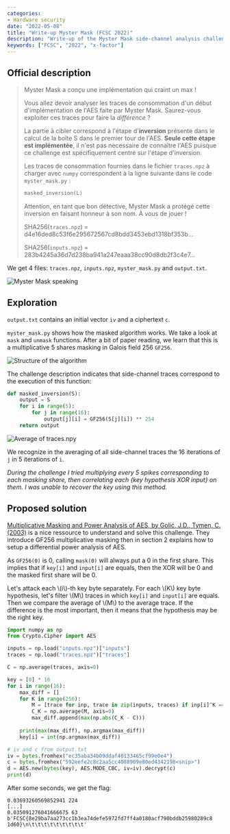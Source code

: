 ```yaml
---
categories:
- Hardware security
date: "2022-05-08"
title: "Write-up Myster Mask (FCSC 2022)"
description: "Write-up of the Myster Mask side-channel analysis challenge of French Cybersecurity Challenge 2022."
keywords: ["FCSC", "2022", "x-factor"]
---
```


## Official description

> Myster Mask a conçu une implémentation qui craint un max !
>
> Vous allez devoir analyser les traces de consommation d'un début
> d'implémentation de l'AES faite par Myster Mask. Saurez-vous exploiter ces
> traces pour faire la *différence* ?
>
> La partie à cibler correspond à l'étape d'**inversion** présente dans le
> calcul de la boîte S dans le premier tour de l'AES.
> **Seule cette étape est implémentée**,
> il n'est pas necessaire de connaître l'AES puisque ce challenge est
> spécifiquement centré sur l'étape d'inversion.
> 
> Les traces de consommation fournies dans le fichier `traces.npz` à charger
> avec `numpy` correspondent à la ligne suivante dans le code `myster_mask.py` :
> 
> ```Python
> masked_inversion(L)
> ```
>
> Attention, en tant que bon détective, Myster Mask a protégé cette inversion en
> faisant honneur à son nom. À vous de jouer !
>
> SHA256(`traces.npz`) = d4e16ded8c53f6e295672567cd8bdd3453ebd1318bf353b...
>
> SHA256(`inputs.npz`) = 283b4245a36d7d238ba941a247eaaa38cc90d8db2f3c4e7...

We get 4 files: `traces.npz`, `inputs.npz`, `myster_mask.py` and `output.txt`.

![Myster Mask speaking](/assets/images/sca-myster-mask/zorro_meme.png)

## Exploration

`output.txt` contains an initial vector `iv` and a ciphertext `c`.

`myster_mask.py` shows how the masked algorithm works.
We take a look at `mask` and `unmask` functions. After a bit of paper reading,
we learn that this is a multiplicative 5 shares masking in Galois field 256
`GF256`.

![Structure of the algorithm](/assets/images/sca-myster-mask/sca_mask_struct.svg)

The challenge description indicates that side-channel traces correspond to the
execution of this function:

```Python
def masked_inversion(S):
    output = S
    for i in range(5):
        for j in range(16):
            output[j][i] = GF256(S[j][i]) ** 254
    return output
```

![Average of traces.npy](/assets/images/sca-myster-mask/sca_average.png)

We recognize in the averaging of all side-channel traces the 16 iterations of
`j` in 5 iterations of `i`.

*During the challenge I tried multiplying every 5 spikes corresponding to each
masking share, then correlating each {key hypothesis XOR input} on them.
I was unable to recover the key using this method.*

## Proposed solution

[Multiplicative Masking and Power Analysis of AES, by Golić, J.D., Tymen, C. (2003)](https://link.springer.com/content/pdf/10.1007%2F3-540-36400-5_16.pdf)
is a nice ressource to understand and solve this challenge.
They introduce GF256 multiplicative masking
then in section 2 explains how to setup a differential power analysis of AES.

As `GF256(0)` is 0, calling `mask(0)` will always put a 0 in the first share.
This implies that if `key[i]` and `input[i]` are equals, then the XOR will be 0
and the masked first share will be 0.

Let's attack each \\(i\\)-th key byte separately.
For each \\(K\\) key byte hypothesis, let's filter \\(M\\) traces in which
`key[i]` and `input[i]` are equals.
Then we compare the average of \\(M\\) to the average trace. If the difference is
the most important, then it means that the hypothesis may be the right key.

```Python
import numpy as np
from Crypto.Cipher import AES

inputs = np.load("inputs.npz")["inputs"]
traces = np.load("traces.npz")["traces"]

C = np.average(traces, axis=0)

key = [0] * 16
for i in range(16):
    max_diff = []
    for K in range(256):
        M = [trace for inp, trace in zip(inputs, traces) if inp[i]^K == 0]
        C_K = np.average(M, axis=0)
        max_diff.append(max(np.abs(C_K - C)))
    
    print(max(max_diff), np.argmax(max_diff))
    key[i] = int(np.argmax(max_diff))

# iv and c from output.txt
iv = bytes.fromhex("ec35aba34b09ddaf40133465cf99e0e4")
c = bytes.fromhex("592eefe2c8c2aa5cc4088909e80ed4342198<snip>")
d = AES.new(bytes(key), AES.MODE_CBC, iv=iv).decrypt(c)
print(d)
```

After some seconds, we get the flag:

```
0.03693260569852941 224
[...]
0.035091276041666675 63
b'FCSC{8e29ba7aa273cc1b3ea74defe5972fd7ff4a0180acf790bddb25980289c8
1d60}\n\t\t\t\t\t\t\t\t\t'
```

